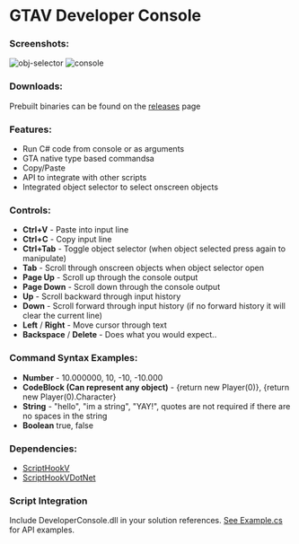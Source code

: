 ﻿# GTAV Developer Console

### Screenshots:
![obj-selector](https://cloud.githubusercontent.com/assets/1666312/8532083/c558a9de-23f9-11e5-91b2-f3ddcfeb4a4d.png)
![console](https://cloud.githubusercontent.com/assets/1666312/8532082/c558cf36-23f9-11e5-8162-9f92386a9d9e.png)

### Downloads:
Prebuilt binaries can be found on the [releases](../../releases) page


### Features:

 * Run C# code from console or as arguments
 * GTA native type based commandsa
 * Copy/Paste
 * API to integrate with other scripts
 * Integrated object selector to select onscreen objects


### Controls:
* **Ctrl+V** - Paste into input line
* **Ctrl+C** - Copy input line
* **Ctrl+Tab** - Toggle object selector (when object selected press again to manipulate)
* **Tab** - Scroll through onscreen objects when object selector open
* **Page Up** - Scroll up through the console output
* **Page Down** - Scroll down through the console output
* **Up** - Scroll backward through input history
* **Down** - Scroll forward through input history (if no forward history it will clear the current line)
* **Left** / **Right** - Move cursor through text
* **Backspace** / **Delete** - Does what you would expect..

### Command Syntax Examples:
* **Number** - 10.000000, 10, -10, -10.000
* **CodeBlock (Can represent any object)** - {return new Player(0)}, {return new Player(0).Character}
* **String** - "hello", "im a string", "YAY!", quotes are not required if there are no spaces in the string
* **Boolean** true, false


### Dependencies:
* [ScriptHookV](http://www.dev-c.com/gtav/scripthookv/)
* [ScriptHookVDotNet](https://github.com/crosire/scripthookvdotnet)


### Script Integration

Include DeveloperConsole.dll in your solution references. [See Example.cs](gtav_console/Example.cs) for API examples.
